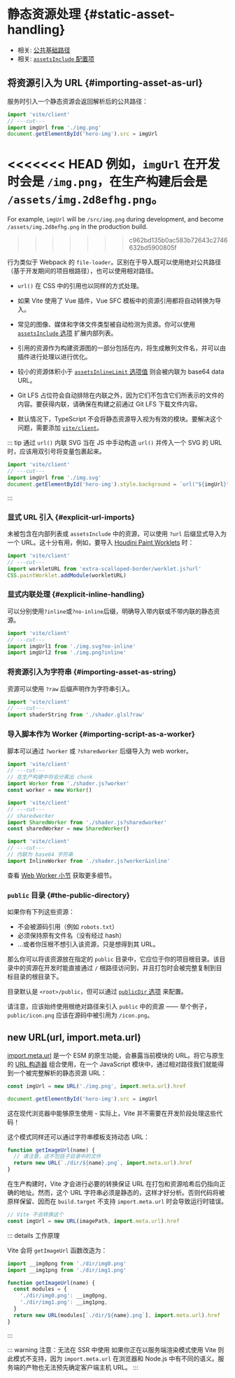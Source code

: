 # 静态资源处理 {#static-asset-handling}

- 相关: [公共基础路径](./build#public-base-path)
- 相关: [`assetsInclude` 配置项](/config/shared-options.md#assetsinclude)

## 将资源引入为 URL {#importing-asset-as-url}

服务时引入一个静态资源会返回解析后的公共路径：

```js twoslash
import 'vite/client'
// ---cut---
import imgUrl from './img.png'
document.getElementById('hero-img').src = imgUrl
```

<<<<<<< HEAD
例如，`imgUrl` 在开发时会是 `/img.png`，在生产构建后会是 `/assets/img.2d8efhg.png`。
=======
For example, `imgUrl` will be `/src/img.png` during development, and become `/assets/img.2d8efhg.png` in the production build.
>>>>>>> c962bd135b0ac583b72643c2746632bd5900805f

行为类似于 Webpack 的 `file-loader`。区别在于导入既可以使用绝对公共路径（基于开发期间的项目根路径），也可以使用相对路径。

- `url()` 在 CSS 中的引用也以同样的方式处理。

- 如果 Vite 使用了 Vue 插件，Vue SFC 模板中的资源引用都将自动转换为导入。

- 常见的图像、媒体和字体文件类型被自动检测为资源。你可以使用 [`assetsInclude` 选项](/config/shared-options.md#assetsinclude) 扩展内部列表。

- 引用的资源作为构建资源图的一部分包括在内，将生成散列文件名，并可以由插件进行处理以进行优化。

- 较小的资源体积小于 [`assetsInlineLimit` 选项值](/config/build-options.md#build-assetsinlinelimit) 则会被内联为 base64 data URL。

- Git LFS 占位符会自动排除在内联之外，因为它们不包含它们所表示的文件的内容。要获得内联，请确保在构建之前通过 Git LFS 下载文件内容。

- 默认情况下，TypeScript 不会将静态资源导入视为有效的模块。要解决这个问题，需要添加 [`vite/client`](./features#client-types)。

::: tip 通过 `url()` 内联 SVG
当在 JS 中手动构造 `url()` 并传入一个 SVG 的 URL 时，应该用双引号将变量包裹起来。

```js twoslash
import 'vite/client'
// ---cut---
import imgUrl from './img.svg'
document.getElementById('hero-img').style.background = `url("${imgUrl}")`
```

:::

### 显式 URL 引入 {#explicit-url-imports}

未被包含在内部列表或 `assetsInclude` 中的资源，可以使用 `?url` 后缀显式导入为一个 URL。这十分有用，例如，要导入 [Houdini Paint Worklets](https://houdini.how/usage) 时：

```js twoslash
import 'vite/client'
// ---cut---
import workletURL from 'extra-scalloped-border/worklet.js?url'
CSS.paintWorklet.addModule(workletURL)
```

### 显式内联处理 {#explicit-inline-handling}

可以分别使用`?inline`或`?no-inline`后缀，明确导入带内联或不带内联的静态资源。

```js twoslash
import 'vite/client'
// ---cut---
import imgUrl1 from './img.svg?no-inline'
import imgUrl2 from './img.png?inline'
```

### 将资源引入为字符串 {#importing-asset-as-string}

资源可以使用 `?raw` 后缀声明作为字符串引入。

```js twoslash
import 'vite/client'
// ---cut---
import shaderString from './shader.glsl?raw'
```

### 导入脚本作为 Worker {#importing-script-as-a-worker}

脚本可以通过 `?worker` 或 `?sharedworker` 后缀导入为 web worker。

```js twoslash
import 'vite/client'
// ---cut---
// 在生产构建中将会分离出 chunk
import Worker from './shader.js?worker'
const worker = new Worker()
```

```js twoslash
import 'vite/client'
// ---cut---
// sharedworker
import SharedWorker from './shader.js?sharedworker'
const sharedWorker = new SharedWorker()
```

```js twoslash
import 'vite/client'
// ---cut---
// 内联为 base64 字符串
import InlineWorker from './shader.js?worker&inline'
```

查看 [Web Worker 小节](./features.md#web-workers) 获取更多细节。

### `public` 目录 {#the-public-directory}

如果你有下列这些资源：

- 不会被源码引用（例如 `robots.txt`）
- 必须保持原有文件名（没有经过 hash）
- ...或者你压根不想引入该资源，只是想得到其 URL。

那么你可以将该资源放在指定的 `public` 目录中，它应位于你的项目根目录。该目录中的资源在开发时能直接通过 `/` 根路径访问到，并且打包时会被完整复制到目标目录的根目录下。

目录默认是 `<root>/public`，但可以通过 [`publicDir` 选项](/config/shared-options.md#publicdir) 来配置。

请注意，应该始终使用根绝对路径来引入 `public` 中的资源 —— 举个例子，`public/icon.png` 应该在源码中被引用为 `/icon.png`。

## new URL(url, import.meta.url)

[import.meta.url](https://developer.mozilla.org/en-US/docs/Web/JavaScript/Reference/Statements/import.meta) 是一个 ESM 的原生功能，会暴露当前模块的 URL。将它与原生的 [URL 构造器](https://developer.mozilla.org/en-US/docs/Web/API/URL) 组合使用，在一个 JavaScript 模块中，通过相对路径我们就能得到一个被完整解析的静态资源 URL：

```js
const imgUrl = new URL('./img.png', import.meta.url).href

document.getElementById('hero-img').src = imgUrl
```

这在现代浏览器中能够原生使用 - 实际上，Vite 并不需要在开发阶段处理这些代码！

这个模式同样还可以通过字符串模板支持动态 URL：

```js
function getImageUrl(name) {
  // 请注意，这不包括子目录中的文件
  return new URL(`./dir/${name}.png`, import.meta.url).href
}
```

在生产构建时，Vite 才会进行必要的转换保证 URL 在打包和资源哈希后仍指向正确的地址。然而，这个 URL 字符串必须是静态的，这样才好分析。否则代码将被原样保留、因而在 `build.target` 不支持 `import.meta.url` 时会导致运行时错误。

```js
// Vite 不会转换这个
const imgUrl = new URL(imagePath, import.meta.url).href
```

::: details 工作原理

Vite 会将 `getImageUrl` 函数改造为：

```js
import __img0png from './dir/img0.png'
import __img1png from './dir/img1.png'

function getImageUrl(name) {
  const modules = {
    './dir/img0.png': __img0png,
    './dir/img1.png': __img1png,
  }
  return new URL(modules[`./dir/${name}.png`], import.meta.url).href
}
```

:::

::: warning 注意：无法在 SSR 中使用
如果你正在以服务端渲染模式使用 Vite 则此模式不支持，因为 `import.meta.url` 在浏览器和 Node.js 中有不同的语义。服务端的产物也无法预先确定客户端主机 URL。
:::

